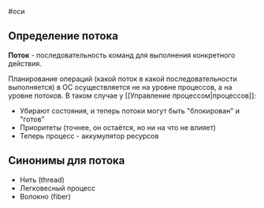 #оси 
## Определение потока
**Поток** - последовательность команд для выполнения конкретного действия. 

Планирование операций (какой поток в какой последовательности выполняется) в ОС осуществляется не на уровне процессов, а на уровне потоков. В таком случае у [[Управление процессом|процессов]]:
- Убирают состояния, и теперь потоки могут быть "блокирован" и "готов"
- Приоритеты (точнее, он остаётся, но ни на что не влияет)
- Теперь процесс - аккумулятор ресурсов

## Синонимы для потока
- Нить (thread)
- Легковесный процесс
- Волокно (fiber)